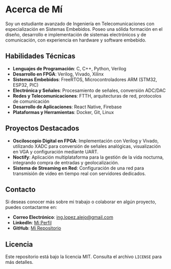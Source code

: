 # Acerca de Mí

Soy un estudiante avanzado de Ingeniería en Telecomunicaciones con especialización en Sistemas Embebidos. Poseo una sólida formación en el diseño, desarrollo e implementación de sistemas electrónicos y de comunicación, con experiencia en hardware y software embebido.

## Habilidades Técnicas
- **Lenguajes de Programación**: C, C++, Python, Verilog
- **Desarrollo en FPGA**: Verilog, Vivado, Xilinx
- **Sistemas Embebidos**: FreeRTOS, Microcontroladores ARM (STM32, ESP32, PIC)
- **Electrónica y Señales**: Procesamiento de señales, conversión ADC/DAC
- **Redes y Telecomunicaciones**: FTTH, arquitecturas de red, protocolos de comunicación
- **Desarrollo de Aplicaciones**: React Native, Firebase
- **Plataformas y Herramientas**: Docker, Git, Linux

## Proyectos Destacados
- **Osciloscopio Digital en FPGA**: Implementación con Verilog y Vivado, utilizando XADC para conversión de señales analógicas, visualización en VGA y configuración mediante UART.
- **Noctify**: Aplicación multiplataforma para la gestión de la vida nocturna, integrando compra de entradas y geolocalización.
- **Sistema de Streaming en Red**: Configuración de una red para transmisión de video en tiempo real con servidores dedicados.

## Contacto
Si deseas conocer más sobre mi trabajo o colaborar en algún proyecto, puedes contactarme en:
- **Correo Electrónico**: ing.lopez.alejo@gmail.com
- **LinkedIn**: [Mi Perfil](https://www.linkedin.com/in/alejo-lopez-a83507335/)
- **GitHub**: [Mi Repositorio](https://github.com/Alejo9732?tab=repositories)

## Licencia
Este repositorio está bajo la licencia MIT. Consulta el archivo `LICENSE` para más detalles.

